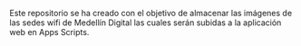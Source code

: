 Este repositorio se ha creado con el objetivo de almacenar las imágenes de las sedes wifi de Medellín Digital las cuales serán subidas a la aplicación web en Apps Scripts.
